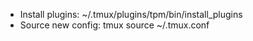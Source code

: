 - Install plugins: ~/.tmux/plugins/tpm/bin/install_plugins
- Source new config: tmux source ~/.tmux.conf
